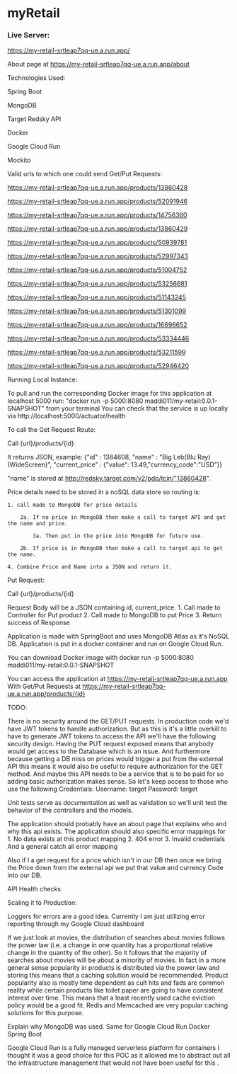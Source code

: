 # myRetail

<h3> Live Server: </h3>

https://my-retail-srtleap7qq-ue.a.run.app/

About page at https://my-retail-srtleap7qq-ue.a.run.app/about

Technologies Used:

Spring Boot

MongoDB

Target Redsky API

Docker

Google Cloud Run

Mockito


Valid urls to which one could send Get/Put Requests:

https://my-retail-srtleap7qq-ue.a.run.app/products/13860428

https://my-retail-srtleap7qq-ue.a.run.app/products/52091946

https://my-retail-srtleap7qq-ue.a.run.app/products/14756360

https://my-retail-srtleap7qq-ue.a.run.app/products/13860429

https://my-retail-srtleap7qq-ue.a.run.app/products/50939781

https://my-retail-srtleap7qq-ue.a.run.app/products/52997343

https://my-retail-srtleap7qq-ue.a.run.app/products/51004752

https://my-retail-srtleap7qq-ue.a.run.app/products/53256681

https://my-retail-srtleap7qq-ue.a.run.app/products/51143245

https://my-retail-srtleap7qq-ue.a.run.app/products/51301099

https://my-retail-srtleap7qq-ue.a.run.app/products/16696652

https://my-retail-srtleap7qq-ue.a.run.app/products/53334446

https://my-retail-srtleap7qq-ue.a.run.app/products/53211599

https://my-retail-srtleap7qq-ue.a.run.app/products/52946420

Running Local Instance:

To pull and run the corresponding Docker image for this application at localhost 5000 run: 
"docker run -p 5000:8080 maddi011/my-retail:0.0.1-SNAPSHOT" from your terminal
You can check that the service is up locally via http://localhost:5000/actuator/health

To call the Get Request Route: 

Call {url}/products/{id}

It returns JSON, example: {"id" : 1384608, "name" : "Big Leb(Blu Ray)(WideScreen)", "current_price" : {"value": 13.49,"currency_code":"USD"}}


"name" is stored at http://redsky.target.com/v2/pdp/tcin/"13860428".

Price details need to be stored in a noSQL data store so routing is:

	1. call made to MongoDB for price details
	
		2a. If no price in MongoDB then make a call to target API and get the name and price.
		
			3a. Then put in the price into MongoDB for future use.
			
		2b. If price is in MongoDB then make a call to target api to get the name.
		
	4. Combine Price and Name into a JSON and return it.


Put Request:

Call {url}/products/{id}

Request Body will be a JSON containing id, current_price.
	1. Call made to Controller for Put product
	2. Call made to MongoDB to put Price
	3. Return success of Response

Application is made with SpringBoot and uses MongoDB Atlas as it's NoSQL DB.
Application is put in a docker container and run on Google Cloud Run.

You can download Docker image 
with docker run -p 5000:8080 maddi011/my-retail:0.0.1-SNAPSHOT

You can access the application at https://my-retail-srtleap7qq-ue.a.run.app
With Get/Put Requests at https://my-retail-srtleap7qq-ue.a.run.app/products/{id}

TODO:

There is no security around the GET/PUT requests. In production code we'd have JWT tokens to handle authorization.
But as this is it's a little overkill to have to generate JWT tokens to access the API we'll have the following security design.
Having the PUT request exposed means that anybody would get access to the Database which is an issue.
And furthermore because getting a DB miss on prices would trigger a put from the external API this means it would also be useful to require authorization for the GET method.
And maybe this API needs to be a service that is to be paid for so adding basic authorization makes sense. 
So let's keep access to those who use the following Credentials:
Username: target
Password: target

Unit tests serve as documentation as well as validation so we'll unit test the behavior of the controllers and the models.

The application should probably have an about page that explains who and why this api exists.
The application should also specific error mappings for 
	1. No data exists at this product mapping
	2. 404 error
	3. Invalid credentials
And a general catch all error mapping

Also if I a get request for a price which isn't in our DB then once we bring the Price down from the external api
we put that value and currency Code into our DB.

API Health checks

Scaling it to Production:

Loggers for errors are a good idea.
Currently I am just utilizing error reporting through my Google Cloud dashboard

If we just look at movies, the distribution of searches about movies follows the power law (i.e. a change in one quantity has a proportional relative change in the quantity of the other). So it follows that the majority of searches about movies will be about a minority of movies. 
In fact in a more general sense popularity in products is distributed via the power law and storing this means that a caching solution would be recommended. 
Product popularity also is mostly time dependent as cult hits and fads are common reality while certain products like toilet paper are going to have consistent interest over time. 
This means that a least recently used cache eviction policy would be a good fit. Redis and Memcached are very popular caching solutions for this purpose.

Explain why MongoDB was used.
Same for Google Cloud Run
Docker
Spring Boot

Google Cloud Run is a fully managed serverless platform for containers I thought it was a good choice for this POC as it allowed me to abstract out all the infrastructure management that would not have been useful for this .
